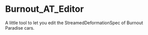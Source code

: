 # Burnout_AT_Editor
A little tool to let you edit the StreamedDeformationSpec of Burnout Paradise cars.
